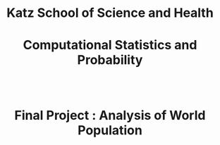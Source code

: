 # <center>Katz School of Science and Health</center>
# <center>Computational Statistics and Probability</center>
<br><br>

# <center>Final Project : Analysis of World Population</center>
<br><br>
